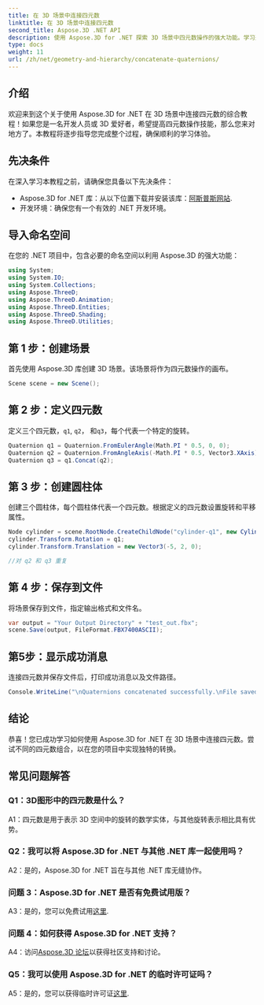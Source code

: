 ```yaml
---
title: 在 3D 场景中连接四元数
linktitle: 在 3D 场景中连接四元数
second_title: Aspose.3D .NET API
description: 使用 Aspose.3D for .NET 探索 3D 场景中四元数操作的强大功能。学习逐步连接四元数以实现身临其境的转换。
type: docs
weight: 11
url: /zh/net/geometry-and-hierarchy/concatenate-quaternions/
---
```

## 介绍

欢迎来到这个关于使用 Aspose.3D for .NET 在 3D 场景中连接四元数的综合教程！如果您是一名开发人员或 3D 爱好者，希望提高四元数操作技能，那么您来对地方了。本教程将逐步指导您完成整个过程，确保顺利的学习体验。

## 先决条件

在深入学习本教程之前，请确保您具备以下先决条件：

-  Aspose.3D for .NET 库：从以下位置下载并安装该库：[阿斯普斯网站](https://releases.aspose.com/3d/net/).
- 开发环境：确保您有一个有效的 .NET 开发环境。

## 导入命名空间

在您的 .NET 项目中，包含必要的命名空间以利用 Aspose.3D 的强大功能：

```csharp
using System;
using System.IO;
using System.Collections;
using Aspose.ThreeD;
using Aspose.ThreeD.Animation;
using Aspose.ThreeD.Entities;
using Aspose.ThreeD.Shading;
using Aspose.ThreeD.Utilities;
```

## 第 1 步：创建场景

首先使用 Aspose.3D 库创建 3D 场景。该场景将作为四元数操作的画布。

```csharp
Scene scene = new Scene();
```

## 第 2 步：定义四元数

定义三个四元数，`q1`, `q2`， 和`q3`，每个代表一个特定的旋转。

```csharp
Quaternion q1 = Quaternion.FromEulerAngle(Math.PI * 0.5, 0, 0);
Quaternion q2 = Quaternion.FromAngleAxis(-Math.PI * 0.5, Vector3.XAxis);
Quaternion q3 = q1.Concat(q2);
```

## 第 3 步：创建圆柱体

创建三个圆柱体，每个圆柱体代表一个四元数。根据定义的四元数设置旋转和平移属性。

```csharp
Node cylinder = scene.RootNode.CreateChildNode("cylinder-q1", new Cylinder(0.1, 1, 2));
cylinder.Transform.Rotation = q1;
cylinder.Transform.Translation = new Vector3(-5, 2, 0);

//对 q2 和 q3 重复
```

## 第 4 步：保存到文件

将场景保存到文件，指定输出格式和文件名。

```csharp
var output = "Your Output Directory" + "test_out.fbx";
scene.Save(output, FileFormat.FBX7400ASCII);
```

## 第5步：显示成功消息

连接四元数并保存文件后，打印成功消息以及文件路径。

```csharp
Console.WriteLine("\nQuaternions concatenated successfully.\nFile saved at " + output);
```

## 结论

恭喜！您已成功学习如何使用 Aspose.3D for .NET 在 3D 场景中连接四元数。尝试不同的四元数组合，以在您的项目中实现独特的转换。

## 常见问题解答

### Q1：3D图形中的四元数是什么？

A1：四元数是用于表示 3D 空间中的旋转的数学实体，与其他旋转表示相比具有优势。

### Q2：我可以将 Aspose.3D for .NET 与其他 .NET 库一起使用吗？

A2：是的，Aspose.3D for .NET 旨在与其他 .NET 库无缝协作。

### 问题 3：Aspose.3D for .NET 是否有免费试用版？

 A3：是的，您可以免费试用[这里](https://releases.aspose.com/).

### 问题 4：如何获得 Aspose.3D for .NET 支持？

 A4：访问[Aspose.3D 论坛](https://forum.aspose.com/c/3d/18)以获得社区支持和讨论。

### Q5：我可以使用 Aspose.3D for .NET 的临时许可证吗？

 A5：是的，您可以获得临时许可证[这里](https://purchase.aspose.com/temporary-license/).
